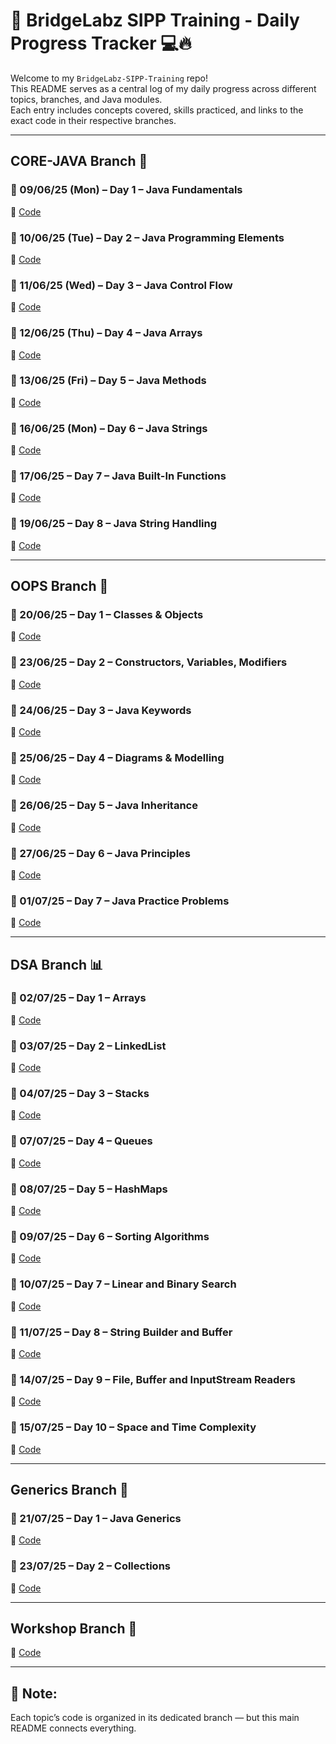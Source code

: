 # 🧠 BridgeLabz SIPP Training - Daily Progress Tracker 💻🔥

Welcome to my `BridgeLabz-SIPP-Training` repo!  
This README serves as a central log of my daily progress across different topics, branches, and Java modules.  
Each entry includes concepts covered, skills practiced, and links to the exact code in their respective branches.

---

## CORE-JAVA Branch 📂

### 📅 09/06/25 (Mon) – Day 1 – Java Fundamentals  
🔗 [Code](https://github.com/KrishnaSinghParihar/BridgeLabz-SIPP-Training/tree/CORE-JAVA/JAVA-FUNDAMENTALS)

### 📅 10/06/25 (Tue) – Day 2 – Java Programming Elements  
🔗 [Code](https://github.com/KrishnaSinghParihar/BridgeLabz-SIPP-Training/tree/CORE-JAVA/JAVA-PROGRAMMING-ELEMENTS)

### 📅 11/06/25 (Wed) – Day 3 – Java Control Flow  
🔗 [Code](https://github.com/KrishnaSinghParihar/BridgeLabz-SIPP-Training/tree/CORE-JAVA/JAVA-CONTROL-FLOW)

### 📅 12/06/25 (Thu) – Day 4 – Java Arrays  
🔗 [Code](https://github.com/KrishnaSinghParihar/BridgeLabz-SIPP-Training/tree/CORE-JAVA/JAVA-ARRAYS)

### 📅 13/06/25 (Fri) – Day 5 – Java Methods  
🔗 [Code](https://github.com/KrishnaSinghParihar/BridgeLabz-SIPP-Training/tree/CORE-JAVA/JAVA-METHODS)

### 📅 16/06/25 (Mon) – Day 6 – Java Strings  
🔗 [Code](https://github.com/KrishnaSinghParihar/BridgeLabz-SIPP-Training/tree/CORE-JAVA/JAVA-STRINGS)

### 📅 17/06/25 – Day 7 – Java Built-In Functions  
🔗 [Code](https://github.com/KrishnaSinghParihar/BridgeLabz-SIPP-Training/tree/CORE-JAVA/JAVA-BUILTIN-FUNCTIONS)

### 📅 19/06/25 – Day 8 – Java String Handling  
🔗 [Code](https://github.com/KrishnaSinghParihar/BridgeLabz-SIPP-Training/tree/CORE-JAVA/JAVA-STRING-HANDLING)

---

## OOPS Branch 🧱

### 📅 20/06/25 – Day 1 – Classes & Objects  
🔗 [Code](https://github.com/KrishnaSinghParihar/BridgeLabz-SIPP-Training/tree/OOPS/JAVA-CLASS-OBJECTS)

### 📅 23/06/25 – Day 2 – Constructors, Variables, Modifiers  
🔗 [Code](https://github.com/KrishnaSinghParihar/BridgeLabz-SIPP-Training/tree/OOPS/JAVA-CONSTRUCTORS-VARIABLES-MODIFIERS)

### 📅 24/06/25 – Day 3 – Java Keywords  
🔗 [Code](https://github.com/KrishnaSinghParihar/BridgeLabz-SIPP-Training/tree/OOPS/JAVA-KEYWORDS)

### 📅 25/06/25 – Day 4 – Diagrams & Modelling  
🔗 [Code](https://github.com/KrishnaSinghParihar/BridgeLabz-SIPP-Training/tree/OOPS/JAVA-DIAGRAMS-MODELLING)

### 📅 26/06/25 – Day 5 – Java Inheritance  
🔗 [Code](https://github.com/KrishnaSinghParihar/BridgeLabz-SIPP-Training/tree/OOPS/JAVA-INHERITANCE)

### 📅 27/06/25 – Day 6 – Java Principles  
🔗 [Code](https://github.com/KrishnaSinghParihar/BridgeLabz-SIPP-Training/tree/OOPS/JAVA-PRINCIPLES)

### 📅 01/07/25 – Day 7 – Java Practice Problems  
🔗 [Code](https://github.com/KrishnaSinghParihar/BridgeLabz-SIPP-Training/tree/OOPS/JAVA-PRACTICE-PROBLEMS)

---

## DSA Branch 📊

### 📅 02/07/25 – Day 1 – Arrays  
🔗 [Code](https://github.com/KrishnaSinghParihar/BridgeLabz-SIPP-Training/tree/DSA/Linear-DSA/Arrays)

### 📅 03/07/25 – Day 2 – LinkedList  
🔗 [Code](https://github.com/KrishnaSinghParihar/BridgeLabz-SIPP-Training/tree/DSA/Linear-DSA/LinkedList)

### 📅 04/07/25 – Day 3 – Stacks  
🔗 [Code](https://github.com/KrishnaSinghParihar/BridgeLabz-SIPP-Training/tree/DSA/Linear-DSA/Stacks)

### 📅 07/07/25 – Day 4 – Queues  
🔗 [Code](https://github.com/KrishnaSinghParihar/BridgeLabz-SIPP-Training/tree/DSA/Linear-DSA/Queues)

### 📅 08/07/25 – Day 5 – HashMaps  
🔗 [Code](https://github.com/KrishnaSinghParihar/BridgeLabz-SIPP-Training/tree/DSA/HashMap)

### 📅 09/07/25 – Day 6 – Sorting Algorithms  
🔗 [Code](https://github.com/KrishnaSinghParihar/BridgeLabz-SIPP-Training/tree/DSA/Sorting-Algorithms)

### 📅 10/07/25 – Day 7 – Linear and Binary Search  
🔗 [Code](https://github.com/KrishnaSinghParihar/BridgeLabz-SIPP-Training/tree/DSA/Linear-Binary-Search)

### 📅 11/07/25 – Day 8 – String Builder and Buffer  
🔗 [Code](https://github.com/KrishnaSinghParihar/BridgeLabz-SIPP-Training/tree/DSA/String-Builder-Buffer)

### 📅 14/07/25 – Day 9 – File, Buffer and InputStream Readers  
🔗 [Code](https://github.com/KrishnaSinghParihar/BridgeLabz-SIPP-Training/tree/DSA/File-InputStream-Reader)

### 📅 15/07/25 – Day 10 – Space and Time Complexity  
🔗 [Code](https://github.com/KrishnaSinghParihar/BridgeLabz-SIPP-Training/tree/DSA/Algo-Runtime-Analysis)

---

## Generics Branch 🔄

### 📅 21/07/25 – Day 1 – Java Generics  
🔗 [Code](https://github.com/KrishnaSinghParihar/BridgeLabz-SIPP-Training/tree/Generics/Java-Generics)

### 📅 23/07/25 – Day 2 – Collections  
🔗 [Code](https://github.com/KrishnaSinghParihar/BridgeLabz-SIPP-Training/tree/Generics/Collection-1)

---

## Workshop Branch 🧪  
🔗 [Code](https://github.com/KrishnaSinghParihar/BridgeLabz-SIPP-Training/tree/Workshops)

---

## 📝 Note:  
Each topic’s code is organized in its dedicated branch — but this main README connects everything.
